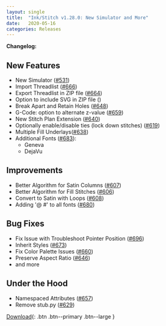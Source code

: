 ```yaml
---
layout: single
title:  "Ink/Stitch v1.28.0: New Simulator and More"
date:   2020-05-16
categories: Releases
---
```

**Changelog:**

## New Features

- New Simulator ([#531](https:/github.com/inkstitch/inkstitch/issues/531))
- Import Threadlist ([#666](https:/github.com/inkstitch/inkstitch/issues/666))
- Export Threadlist in ZIP file ([#664](https:/github.com/inkstitch/inkstitch/issues/664))
- Option to include SVG in ZIP file ([](https:/github.com/inkstitch/inkstitch/issues/648))
- Break Apart and Retain Holes ([#648](https:/github.com/inkstitch/inkstitch/issues/653))
- G-Code: option to alternate z-value ([#659](https:/github.com/inkstitch/inkstitch/issues/659))
- New Stitch Plan Extension ([#640](https:/github.com/inkstitch/inkstitch/issues/640))
- Optionally enable/disable ties (lock down stitches) ([#619](https:/github.com/inkstitch/inkstitch/issues/619))
- Multiple Fill Underlays([#638](https:/github.com/inkstitch/inkstitch/issues/638))
- Additional Fonts ([#683](https:/github.com/inkstitch/inkstitch/issues/683)):
    * Geneva
    * DejaVu

## Improvements

- Better Algorithm for Satin Columns ([#607](https:/github.com/inkstitch/inkstitch/issues/607))
- Better Algorithm for Fill Stitches ([#606](https:/github.com/inkstitch/inkstitch/issues/606))
- Convert to Satin with Loops ([#608](https:/github.com/inkstitch/inkstitch/issues/608))
- Adding '@ #' to all fonts ([#680](https:/github.com/inkstitch/inkstitch/issues/680))

## Bug Fixes

- Fix Issue with Troubleshoot Pointer Position ([#696](https:/github.com/inkstitch/inkstitch/issues/696))
- Inherit Styles ([#673](https:/github.com/inkstitch/inkstitch/issues/673))
- Fix Color Palette Issues ([#660](https:/github.com/inkstitch/inkstitch/issues/660))
- Preserve Aspect Ratio ([#646](https:/github.com/inkstitch/inkstitch/issues/646))
- and more

## Under the Hood

- Namespaced Attributes ([#657](https:/github.com/inkstitch/inkstitch/issues/657))
- Remove stub.py ([#629](https:/github.com/inkstitch/inkstitch/issues/629))

[Download](https://github.com/inkstitch/inkstitch/releases/tag/v1.28.0){: .btn .btn--primary .btn--large }
